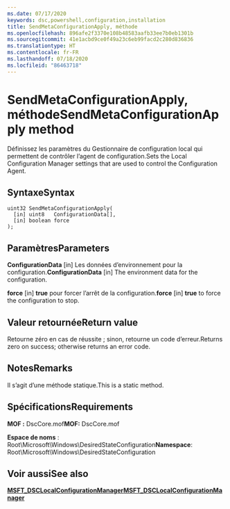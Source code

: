 ```yaml
---
ms.date: 07/17/2020
keywords: dsc,powershell,configuration,installation
title: SendMetaConfigurationApply, méthode
ms.openlocfilehash: 896afe2f3370e108b48583aafb33ee7b0eb1301b
ms.sourcegitcommit: 41e1acbd9ce0f49a23c6eb99facd2c280d836836
ms.translationtype: HT
ms.contentlocale: fr-FR
ms.lasthandoff: 07/18/2020
ms.locfileid: "86463718"
---
```

# <a name="sendmetaconfigurationapply-method"></a><span data-ttu-id="e827c-103">SendMetaConfigurationApply, méthode</span><span class="sxs-lookup"><span data-stu-id="e827c-103">SendMetaConfigurationApply method</span></span>

<span data-ttu-id="e827c-104">Définissez les paramètres du Gestionnaire de configuration local qui permettent de contrôler l’agent de configuration.</span><span class="sxs-lookup"><span data-stu-id="e827c-104">Sets the Local Configuration Manager settings that are used to control the Configuration Agent.</span></span>

## <a name="syntax"></a><span data-ttu-id="e827c-105">Syntaxe</span><span class="sxs-lookup"><span data-stu-id="e827c-105">Syntax</span></span>

```mof
uint32 SendMetaConfigurationApply(
  [in] uint8   ConfigurationData[],
  [in] boolean force
);
```

## <a name="parameters"></a><span data-ttu-id="e827c-106">Paramètres</span><span class="sxs-lookup"><span data-stu-id="e827c-106">Parameters</span></span>

<span data-ttu-id="e827c-107">**ConfigurationData** \[in\] Les données d’environnement pour la configuration.</span><span class="sxs-lookup"><span data-stu-id="e827c-107">**ConfigurationData** \[in\] The environment data for the configuration.</span></span>

<span data-ttu-id="e827c-108">**force** \[in\] **true** pour forcer l’arrêt de la configuration.</span><span class="sxs-lookup"><span data-stu-id="e827c-108">**force** \[in\] **true** to force the configuration to stop.</span></span>

## <a name="return-value"></a><span data-ttu-id="e827c-109">Valeur retournée</span><span class="sxs-lookup"><span data-stu-id="e827c-109">Return value</span></span>

<span data-ttu-id="e827c-110">Retourne zéro en cas de réussite ; sinon, retourne un code d’erreur.</span><span class="sxs-lookup"><span data-stu-id="e827c-110">Returns zero on success; otherwise returns an error code.</span></span>

## <a name="remarks"></a><span data-ttu-id="e827c-111">Notes</span><span class="sxs-lookup"><span data-stu-id="e827c-111">Remarks</span></span>

<span data-ttu-id="e827c-112">Il s’agit d’une méthode statique.</span><span class="sxs-lookup"><span data-stu-id="e827c-112">This is a static method.</span></span>

## <a name="requirements"></a><span data-ttu-id="e827c-113">Spécifications</span><span class="sxs-lookup"><span data-stu-id="e827c-113">Requirements</span></span>

<span data-ttu-id="e827c-114">**MOF :** DscCore.mof</span><span class="sxs-lookup"><span data-stu-id="e827c-114">**MOF:** DscCore.mof</span></span>

<span data-ttu-id="e827c-115">**Espace de noms** : Root\Microsoft\Windows\DesiredStateConfiguration</span><span class="sxs-lookup"><span data-stu-id="e827c-115">**Namespace**: Root\Microsoft\Windows\DesiredStateConfiguration</span></span>

## <a name="see-also"></a><span data-ttu-id="e827c-116">Voir aussi</span><span class="sxs-lookup"><span data-stu-id="e827c-116">See also</span></span>

[<span data-ttu-id="e827c-117">**MSFT_DSCLocalConfigurationManager**</span><span class="sxs-lookup"><span data-stu-id="e827c-117">**MSFT_DSCLocalConfigurationManager**</span></span>](msft-dsclocalconfigurationmanager.md)

